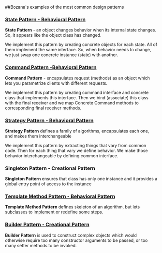 ##Bozana's examples of the most common design patterns

### [State Pattern - Behavioral Pattern](https://github.com/bozanarh/design_patterns/blob/master/statePattern)

**State Pattern** - an object changes behavior when its internal state changes. So, it appears like the object class has changed. 

We implement this pattern by creating concrete objects for each state. All of them implement the same interface. So, when behavior needs to change, we just swap one concrete instance (state) with another.

### [Command Pattern -Behavioral Pattern](https://github.com/bozanarh/design_patterns/blob/master/cmdPattern)

**Command Pattern** - encapsulates request (methods) as an object which lets you parametrize clients with different requests.

We implement this pattern by creating command interface and concrete class that implements this interface. Then we bind (associate) this class with the final receiver and we map Concrete Command methods to corresponding final receiver methods.


### [Strategy Pattern - Behavioral Pattern](https://github.com/bozanarh/design_patterns/blob/master/strategyPattern)

**Strategy Pattern** defines a family of algorithms, encapsulates each one, and makes them interchangeable

We implement this pattern by extracting things that vary from common code. Then for each thing that vary we define behavior. We make those behavior interchangeable by defining common interface.

### Singleton Pattern - Creational Pattern

**Singleton Pattern** ensures that class has only one instance and it provides a global entry point of access to the instance

### [ Template Method Pattern - Behavioral Pattern](https://github.com/bozanarh/design_patterns/blob/master/templateMethodPattern)

**Template Method Pattern** defines skeleton of an algorithm, but lets subclasses to implement or redefine some steps.

### [ Builder Pattern - Creational Pattern ](https://github.com/bozanarh/design_patterns/blob/master/builderPattern)

**Builder Pattern** is used to construct complex objects which would otherwise require too many constructor arguments to be passed, or too many setter methods to be invoked.

